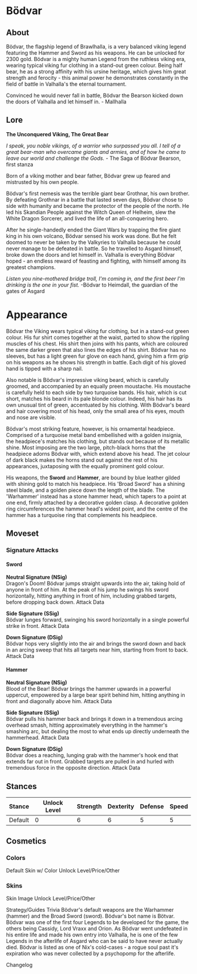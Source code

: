 # Bödvar
## About
Bödvar, the flagship legend of Brawlhalla, is a very balanced viking legend featuring the Hammer and Sword as his weapons. He can be unlocked for 2300 gold. Bödvar is a mighty human Legend from the ruthless viking era, wearing typical viking fur clothing in a stand-out green colour. Being half bear, he as a strong affinity with his ursine heritage, which gives him great strength and ferocity - this animal power he demonstrates constantly in the field of battle in Valhalla's the eternal tournament.

Convinced he would never fall in battle, Bödvar the Bearson kicked down the doors of Valhalla and let himself in. - Mallhalla

## Lore
**The Unconquered Viking, The Great Bear**

*I speak, you noble vikings, of a warrior who surpassed you all. I tell of a great bear-man who overcame giants and armies, and of how he came to leave our world and challenge the Gods.* - The Saga of Bödvar Bearson, first stanza

Born of a viking mother and bear father, Bödvar grew up feared and mistrusted by his own people.

Bödvar's first nemesis was the terrible giant bear Grothnar, his own brother. By defeating Grothnar in a battle that lasted seven days, Bödvar chose to side with humanity and became the protector of the people of the north. He led his Skandian People against the Witch Queen of Helheim, slew the White Dragon Sorcerer, and lived the life of an all-conquering hero.

After he single-handedly ended the Giant Wars by trapping the fire giant king in his own volcano, Bödvar sensed his work was done. But he felt doomed to never be taken by the Valkyries to Valhalla because he could never manage to be defeated in battle. So he travelled to Asgard himself, broke down the doors and let himself in.
Valhalla is everything Bödvar hoped - an endless reward of feasting and fighting, with himself among its greatest champions.

*Listen you nine-mothered bridge troll, I'm coming in, and the first beer I'm drinking is the one in your fist.* -Bödvar to Heimdall, the guardian of the gates of Asgard

# Appearance
Bödvar the Viking wears typical viking fur clothing, but in a stand-out green colour. His fur shirt comes together at the waist, parted to show the rippling muscles of his chest. His shirt then joins with his pants, which are coloured the same darker green that also lines the edges of his shirt. Bödvar has no sleeves, but has a light green fur glove on each hand, giving him a firm grip on his weapons as he shows his strength in battle. Each digit of his gloved hand is tipped with a sharp nail.

Also notable is Bödvar's impressive viking beard, which is carefully groomed, and accompanied by an equally preen moustache. His moustache is carefully held to each side by two turquoise bands. His hair, which is cut short, matches his beard in its pale blonde colour. Indeed, his hair has its own unusual tint of green, accentuated by his clothing. With Bödvar's beard and hair covering most of his head, only the small area of his eyes, mouth and nose are visible.

Bödvar's most striking feature, however, is his ornamental headpiece. Comprised of a turquoise metal band embellished with a golden insignia, the headpiece's matches his clothing, but stands out because of its metallic shine. Most imposing are the two large, pitch-black horns that the headpiece adorns Bödvar with, which extend above his head. The jet colour of dark black makes the horns stand out against the rest of his appearances, juxtaposing with the equally prominent gold colour.

His weapons, the **Sword** and **Hammer**, are bound by blue leather gilded with shining gold to match his headpiece. His 'Broad Sword' has a shining steel blade, and a golden piece down the length of the blade. The 'Warhammer' instead has a stone hammer head, which tapers to a point at one end, firmly attached by a decorative golden clasp. A decorative golden ring circumferences the hammer head's widest point, and the centre of the hammer has a turquoise ring that complements his headpiece.

## Moveset
### Signature Attacks
#### Sword
**Neutral Signature (NSig)**  
Dragon's Doom! Bödvar jumps straight upwards into the air, taking hold of anyone in front of him. At the peak of his jump he swings his sword horizontally, hitting anything in front of him, including grabbed targets, before dropping back down.
Attack Data

**Side Signature (SSig)**  
Bödvar lunges forward, swinging his sword horizontally in a single powerful strike in front.
Attack Data

**Down Signature (DSig)**  
Bödvar hops very slightly into the air and brings the sword down and back in an arcing sweep that hits all targets near him, starting from front to back.
Attack Data

#### Hammer
**Neutral Signature (NSig)**  
Blood of the Bear! Bödvar brings the hammer upwards in a powerful uppercut, empowered by a large bear spirit behind him, hitting anything in front and diagonally above him.
Attack Data

**Side Signature (SSig)**  
Bödvar pulls his hammer back and brings it down in a tremendous arcing overhead smash, hitting approximately everything in the hammer's smashing arc, but dealing the most to what ends up directly underneath the hammerhead.
Attack Data

**Down Signature (DSig)**  
Bödvar does a reaching, lunging grab with the hammer's hook end that extends far out in front. Grabbed targets are pulled in and hurled with tremendous force in the opposite direction.
Attack Data

## Stances

Stance | Unlock Level | Strength | Dexterity | Defense | Speed
---|---|---|---|---|---
Default | 0 | 6 | 6 | 5 | 5

## Cosmetics
### Colors
Default Skin w/ Color
Unlock Level/Price/Other

### Skins
Skin Image
Unlock Level/Price/Other

Strategy/Guides
Trivia
Bödvar's default weapons are the Warhammer (hammer) and the Broad Sword (sword).
Bödvar's bot name is Bötvar.
Bödvar was one of the first four Legends to be developed for the game, the others being Cassidy, Lord Vraxx and Orion.
As Bödvar went undefeated in his entire life and made his own entry into Valhalla, he is one of the few Legends in the afterlife of Asgard who can be said to have never actually died.
Bödvar is listed as one of Nix's cold-cases - a rogue soul past it's expiration who was never collected by a psychopomp for the afterlife.

Changelog
